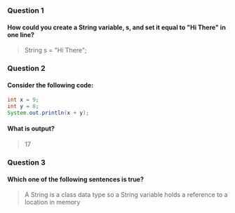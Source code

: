 ### Question 1
#### How could you create a String variable, s, and set it equal to "Hi There" in one line?

> String s = "Hi There";

### Question 2
#### Consider the following code:
```java
int x = 9;
int y = 8;
System.out.println(x + y);
```
#### What is output?

> 17

### Question 3
#### Which one of the following sentences is true?

> A String is a class data type so a String variable holds a reference to a location in memory